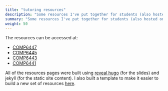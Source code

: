 ```yaml
---
title: "tutoring resources"
description: "Some resources I've put together for students (also hosted on this website)."
summary: "Some resources I've put together for students (also hosted on this website)."
weight: 50
---
```


The resources can be accessed at:
* [COMP6447](/6447)
* [COMP6445](/6445)
* [COMP6443](/6443)
* [COMP6441](/6441)

All of the resources pages were built using [reveal hugo](https://github.com/dzello/reveal-hugo) (for the slides) and jekyll (for the static site content).
I also built a template to make it easier to build a new set of resources [here](https://github.com/lachlan-waugh/tut-template).